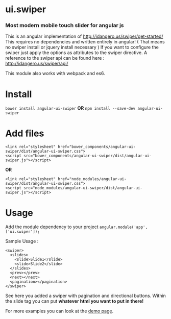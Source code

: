 # ui.swiper
### Most modern mobile touch slider for angular js

This is an angular implementation of http://idangero.us/swiper/get-started/
This requires no dependencies and written entirely in angular! ( That means no swiper install or jquery install necessary )
If you want to configure the swiper just apply the options as attributes to the swiper directive.
A reference to the swiper api can be found here : http://idangero.us/swiper/api/

This module also works with webpack and es6.

# Install

`bower install angular-ui-swiper`
**OR**
`npm install --save-dev angular-ui-swiper`

# Add files

```
<link rel="stylesheet" href="bower_components/angular-ui-swiper/dist/angular-ui-swiper.css">
<script src="bower_components/angular-ui-swiper/dist/angular-ui-swiper.js"></script>
```
**OR**
```
<link rel="stylesheet" href="node_modules/angular-ui-swiper/dist/angular-ui-swiper.css">
<script src="node_modules/angular-ui-swiper/dist/angular-ui-swiper.js"></script>
```

# Usage
Add the module dependency to your project
`angular.module('app', ['ui.swiper']);`

Sample Usage :
```
<swiper>
  <slides>
    <slide>Slide1</slide>
    <slide>Slide2</slide>
  </slides>
  <prev></prev>
  <next></next>
  <pagination></pagination>
</swiper>
```
See here you added a swiper with pagination and directional buttons.
Within the slide tag you can put **whatever html you want to put in there!**

For more examples you can look at the [demo page](http://nebulr.github.io/ui-swiper).

